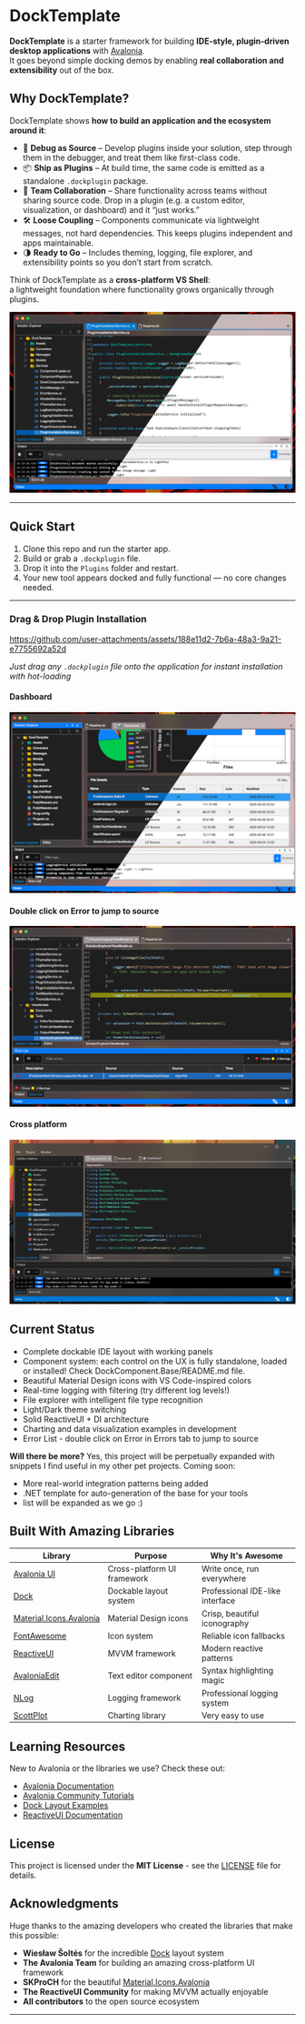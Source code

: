 # DockTemplate

**DockTemplate** is a starter framework for building **IDE-style, plugin-driven desktop applications** with [Avalonia](https://avaloniaui.net/).  
It goes beyond simple docking demos by enabling **real collaboration and extensibility** out of the box.

## Why DockTemplate?

DockTemplate shows **how to build an application and the ecosystem around it**:

- 🔑 **Debug as Source** – Develop plugins inside your solution, step through them in the debugger, and treat them like first-class code.  
- 📦 **Ship as Plugins** – At build time, the same code is emitted as a standalone `.dockplugin` package.  
- 🤝 **Team Collaboration** – Share functionality across teams without sharing source code. Drop in a plugin (e.g. a custom editor, visualization, or dashboard) and it “just works.”  
- 🛠️ **Loose Coupling** – Components communicate via lightweight messages, not hard dependencies. This keeps plugins independent and apps maintainable.  
- 🌗 **Ready to Go** – Includes theming, logging, file explorer, and extensibility points so you don’t start from scratch.

Think of DockTemplate as a **cross-platform VS Shell**:  
a lightweight foundation where functionality grows organically through plugins.

<img src="docs/img/dock_template_overview.png" alt="The App" />

---

## Quick Start

1. Clone this repo and run the starter app.  
2. Build or grab a `.dockplugin` file.  
3. Drop it into the `Plugins` folder and restart.  
4. Your new tool appears docked and fully functional — no core changes needed.  

---



### Drag & Drop Plugin Installation


https://github.com/user-attachments/assets/188e11d2-7b6a-48a3-9a21-e7755692a52d


*Just drag any `.dockplugin` file onto the application for instant installation with hot-loading*

#### Dashboard

<img src="docs/img/dashboard.png" alt="Dashboard" />

#### Double click on Error to jump to source

<img src="docs/img/click_to_jump.png" alt="Jump to source" />

#### Cross platform

<img src="docs/img/windows_overview.png" alt="Jump to source" />

## Current Status

- Complete dockable IDE layout with working panels
- Component system: each control on the UX is fully standalone, loaded or installed! Check DockComponent.Base/README.md file.
- Beautiful Material Design icons with VS Code-inspired colors  
- Real-time logging with filtering (try different log levels!)
- File explorer with intelligent file type recognition
- Light/Dark theme switching
- Solid ReactiveUI + DI architecture
- Charting and data visualization examples in development
- Error List - double click on Error in Errors tab to jump to source
  
**Will there be more?**
Yes, this project will be perpetually expanded with snippets I find useful in my other pet projects. 
Coming soon:
- More real-world integration patterns being added
- .NET template for auto-generation of the base for your tools
- list will be expanded as we go :)

## Built With Amazing Libraries

| Library | Purpose | Why It's Awesome |
|---------|---------|------------------|
| [Avalonia UI](https://avaloniaui.net/) | Cross-platform UI framework | Write once, run everywhere |
| [Dock](https://github.com/wieslawsoltes/Dock) | Dockable layout system | Professional IDE-like interface |
| [Material.Icons.Avalonia](https://github.com/SKProCH/Material.Icons.Avalonia) | Material Design icons | Crisp, beautiful iconography |
| [FontAwesome](https://fontawesome.com/) | Icon system | Reliable icon fallbacks |
| [ReactiveUI](https://reactiveui.net/) | MVVM framework | Modern reactive patterns |
| [AvaloniaEdit](https://github.com/AvaloniaUI/AvaloniaEdit) | Text editor component | Syntax highlighting magic |
| [NLog](https://nlog-project.org/) | Logging framework | Professional logging system | 
| [ScottPlot](https://github.com/ScottPlot/ScottPlot) | Charting library | Very easy to use  |



## Learning Resources

New to Avalonia or the libraries we use? Check these out:

- [Avalonia Documentation](https://docs.avaloniaui.net/)
- [Avalonia Community Tutorials](https://github.com/AvaloniaUI/Avalonia/wiki)
- [Dock Layout Examples](https://github.com/wieslawsoltes/Dock/tree/master/samples)
- [ReactiveUI Documentation](https://reactiveui.net/docs/)


## License

This project is licensed under the **MIT License** - see the [LICENSE](LICENSE) file for details.

## Acknowledgments

Huge thanks to the amazing developers who created the libraries that make this possible:

- **Wiesław Šoltés** for the incredible [Dock](https://github.com/wieslawsoltes/Dock) layout system
- **The Avalonia Team** for building an amazing cross-platform UI framework
- **SKProCH** for the beautiful [Material.Icons.Avalonia](https://github.com/SKProCH/Material.Icons.Avalonia)
- **The ReactiveUI Community** for making MVVM actually enjoyable
- **All contributors** to the open source ecosystem

---
